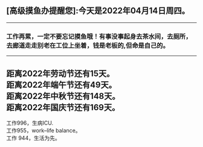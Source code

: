 ## [高级摸鱼办提醒您]:今天是2022年04月14日周四。
---
### 工作再累，一定不要忘记摸鱼哦！有事没事起身去茶水间，去厕所，去廊道走走别老在工位上坐着，钱是老板的,但命是自己的。
---
距离2022年劳动节还有15天。  
距离2022年端午节还有49天。  
距离2022年中秋节还有148天。  
距离2022年国庆节还有169天。  
---
工作996，生病ICU.  
工作955，work–life balance。  
工作 944，生活为先。